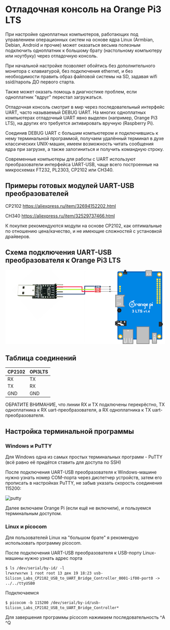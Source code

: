 # Отладочная консоль на Orange Pi3 LTS

При настройке одноплатных компьютеров, работающих под управлением операционных систем на основе ядра Linux
(Armbian, Debian, Android и прочие) может оказаться весьма полезным подключить одноплатник к большому брату (настольному компьютеру или ноутбуку)
через отладочную консоль.

При начальной настройке позволяет обойтись без дополнительного монитора с клавиатурой, без подключения ethernet, и без необходимости править образ файловой системы на SD,
задавая wifi ssid/пароль ДО первого старта.

Также может оказать помощь в диагностике проблем, если одноплатник "вдруг" перестал загружаться.

Отладочная консоль смотрит в мир через последовательный интерфейс UART, часто называемый DEBUG UART. На многих одноплатных компьютерах отладочный UART явно выделен
(например, Orange Pi3 LTS), на других его требуется активировать вручную (Raspberry Pi). 

Соединив DEBUG UART с большим компьютером и подключившись к нему терминальной программой, получаем удалённый терминал в духе классических UNIX-машин,
имеем возможность читать сообщения ядра при загрузке, а также залогиниться и получить командную строку.

Современные компьютеры для работы с UART используют преобразователи интерфейса UART-USB, чаще всего построенные на микросхемах FT232, PL2303, CP2102 или CH340.

## Примеры готовых модулей UART-USB преобразователей

CP2102 https://aliexpress.ru/item/32694152202.html

CH340 https://aliexpress.ru/item/32529737466.html

К покупке рекомендуются модули на основе CP2102, как оптимальные по отношению цена/качество, и не имеющие сложностей с установкой драйверов.

## Схема подключения UART-USB преобразователя к Orange Pi3 LTS

![debug-uart](../images/debug-uart.png)

## Таблица соединений

| CP2102 | OPI3LTS |
|--------|---------|
| RX     | TX      |
| TX     | RX      |
| GND    | GND     |

ОБРАТИТЕ ВНИМАНИЕ, что линии RX и TX подключены перекрёстно, TX одноплатника к RX uart-преобразователя, а RX одноплатника к TX uart-преобразователя.

## Настройка терминальной программы

### Windows и PuTTY

Для Windows одна из самых простых терминальных программ - PuTTY (всё равно её придётся ставить для доступа по SSH)

После подключения UART-USB преобразователя к Windows-машине нужно узнать номер COM-порта через диспетчер устройств,
затем его прописать в настройках PuTTY, не забыв указать скорость соединения 115200:

![putty](../images/putty-uart.png)

Далее включаем Orange Pi (если ещё не включили), и пользуемся терминальным доступом.

### Linux и picocom

Для пользователей Linux на "большом брате" я рекомендую использовать программу picocom.

После подключения UART-USB преобразователя к USB-порту Linux-машины нужно узнать адрес порта

```console
$ ls /dev/serial/by-id/ -l
lrwxrwxrwx 1 root root 13 дек 19 18:23 usb-Silicon_Labs_CP2102_USB_to_UART_Bridge_Controller_0001-if00-port0 -> ../../ttyUSB0
```

Подключаемся
```console
$ picocom -b 115200 /dev/serial/by-id/usb-Silicon_Labs_CP2102_USB_to_UART_Bridge_Controller*
```

Для завершения программы picocom нажимаем последовательность ^A ^Q
